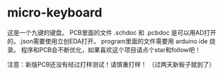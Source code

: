 # micro-keyboard
这是一个九键的键盘。
PCB里面的文件 .schdoc 和 .pcbdoc 是可以用AD打开的。.json需要使用立创EDA打开。
program里面的文件需要用 arduino ide 烧录。
程序和PCB会不断优化，如果喜欢这个项目请点个star和follow吧！




注意：新版PCB还没有经过打样测试！请慎重打样！
（过两天新板子就到了）

